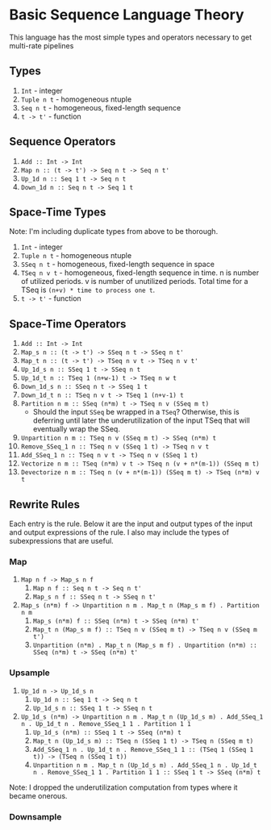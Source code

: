 # Basic Sequence Language Theory
This language has the most simple types and operators necessary to get multi-rate pipelines

## Types
1. `Int` - integer
2. `Tuple n t` - homogeneous ntuple
3. `Seq n t` - homogeneous, fixed-length sequence
4. `t -> t'` - function

## Sequence Operators
1. `Add :: Int -> Int`
2. `Map n :: (t -> t') -> Seq n t -> Seq n t'`
3. `Up_1d n :: Seq 1 t -> Seq n t`
4. `Down_1d n :: Seq n t -> Seq 1 t`

## Space-Time Types
Note: I'm including duplicate types from above to be thorough. 
1. `Int` - integer
2. `Tuple n t` - homogeneous ntuple
3. `SSeq n t` - homogeneous, fixed-length sequence in space
3. `TSeq n v t` - homogeneous, fixed-length sequence in time. n is number of utilized periods. v is number of unutilized periods. Total time for a TSeq is `(n+v) * time to process one t`.
4. `t -> t'` - function

## Space-Time Operators
1. `Add :: Int -> Int`
2. `Map_s n :: (t -> t') -> SSeq n t -> SSeq n t'`
2. `Map_t n :: (t -> t') -> TSeq n v t -> TSeq n v t'`
3. `Up_1d_s n :: SSeq 1 t -> SSeq n t`
3. `Up_1d_t n :: TSeq 1 (n+w-1) t -> TSeq n w t`
4. `Down_1d_s n :: SSeq n t -> SSeq 1 t`
4. `Down_1d_t n :: TSeq n v t -> TSeq 1 (n+v-1) t`
5. `Partition n m :: SSeq (n*m) t -> TSeq n v (SSeq m t)`
    - Should the input `SSeq` be wrapped in a `TSeq`? Otherwise, this is deferring until later the underutilization of the input TSeq that will eventually wrap the SSeq.
5. `Unpartition n m :: TSeq n v (SSeq m t) -> SSeq (n*m) t`
5. `Remove_SSeq_1 n :: TSeq n v (SSeq 1 t) -> TSeq n v t`
5. `Add_SSeq_1 n :: TSeq n v t -> TSeq n v (SSeq 1 t)`
6. `Vectorize n m :: TSeq (n*m) v t -> TSeq n (v + n*(m-1)) (SSeq m t)`
6. `Devectorize n m :: TSeq n (v + n*(m-1)) (SSeq m t) -> TSeq (n*m) v t`

## Rewrite Rules
Each entry is the rule. Below it are the input and output types of the input and output expressions of the rule. I also may include the types of subexpressions that are useful.
### Map
1. `Map n f -> Map_s n f`
    1. `Map n f :: Seq n t -> Seq n t'`
    1. `Map_s n f :: SSeq n t -> SSeq n t'`
1. `Map_s (n*m) f -> Unpartition n m . Map_t n (Map_s m f) . Partition n m`
    1. `Map_s (n*m) f :: SSeq (n*m) t -> SSeq (n*m) t'`
    1. `Map_t n (Map_s m f) :: TSeq n v (SSeq m t) -> TSeq n v (SSeq m t')`
    1. `Unpartition (n*m) . Map_t n (Map_s m f) . Unpartition (n*m) :: SSeq (n*m) t -> SSeq (n*m) t'`
    
### Upsample
1. `Up_1d n -> Up_1d_s n`
    1. `Up_1d n :: Seq 1 t -> Seq n t`
    1. `Up_1d_s n :: SSeq 1 t -> SSeq n t`
1. `Up_1d_s (n*m) -> Unpartition n m . Map_t n (Up_1d_s m) . Add_SSeq_1 n . Up_1d_t n . Remove_SSeq_1 1 . Partition 1 1`
    1. `Up_1d_s (n*m) :: SSeq 1 t -> SSeq (n*m) t`
    1. `Map_t n (Up_1d_s m) :: TSeq n (SSeq 1 t) -> TSeq n (SSeq m t)`
    1. `Add_SSeq_1 n . Up_1d_t n . Remove_SSeq_1 1 :: (TSeq 1 (SSeq 1 t)) -> (TSeq n (SSeq 1 t))`
    1. `Unpartition n m . Map_t n (Up_1d_s m) . Add_SSeq_1 n . Up_1d_t n . Remove_SSeq_1 1 . Partition 1 1 :: SSeq 1 t -> SSeq (n*m) t`

Note: I dropped the underutilization computation from types where it became onerous.

### Downsample

